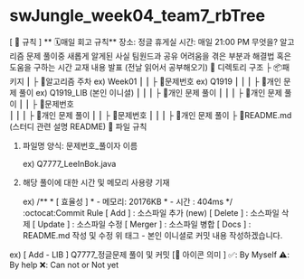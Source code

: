 # swJungle_week04_team7_rbTree

[ 🚫 규칙 ]
** 🗓매일 회고 규칙**
장소: 정글 휴게실
시간: 매일
21:00 PM
무엇을?
알고리즘 문제 풀이중 새롭게 알게된 사실 팀원드과 공유
어려움을 겪은 부분과 해결법 혹은 도움을 구하는 시간
교재 내용 발표 (전날 읽어서 공부해오기)
📌 디렉토리 구조
   ├ 📦패키지
   ⎮    ├ 📁알고리즘 주차               ex) Week01
   ⎮    ⎮   ├ 📁문제번호               ex) Q1919
   ⎮    ⎮   ⎮   ├︎ 📃개인 문제 풀이      ex) Q1919_LIB (본인 이니셜)
   ⎮    ⎮   ⎮   ├︎ 📃개인 문제 풀이
   ⎮    ⎮   ⎮   ├ 📃개인 문제 풀이
   ⎮    ⎮   ├ 📁문제번호  
   ⎮    ⎮   ⎮   ├︎ 📃개인 문제 풀이
   ⎮    ⎮   ├ 📁문제번호
   ⎮    ⎮   ⎮   ├ 📃개인 문제 풀이
   ├ 📝README.md (스터디 관련 설명 README)
📌 파일 규칙
   1. 파일명 양식: 문제번호_풀이자 이름

       ex) Q7777_LeeInBok.java

   2. 해당 풀이에 대한 시간 및 메모리 사용량 기재
       
       ex) /**
            *  [ 효율성 ]
            *  - 메모리: 20176KB
            *  - 시간 : 404ms
           */
:octocat:Commit Rule
[ Add ] : 소스파일 추가 (new)
[ Delete ] : 소스파일 삭제
[ Update ] : 소스파일 수정
[ Merger ] : 소스파일 병합
[ Docs ] : README.md 작성 및 수정
위 태그 - 본인 이니셜로 커밋 내용 작성하겠습니다.

ex) [ Add - LIB ] Q7777_정글문제 풀이 및 커밋
[📌 아이콘 의미 ]
✅: By Myself
⚠️: By help
❌: Can not or Not yet
